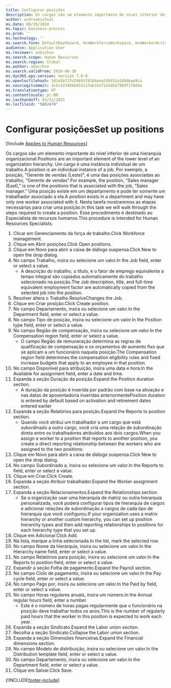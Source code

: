 ```yaml
---
title: Configurar posições
description: Os cargos são um elemento importante do nível inferior de uma hierarquia organizacional.
author: andreabichsel
ms.date: 08/29/2018
ms.topic: business-process
ms.prod: ''
ms.technology: ''
ms.search.form: DefaultDashboard, HcmWorkforceWorkspace, HcmWorkerActivityChart, HcmAllWorkersListPart, HcmPosition, HcmPositionNewPosition, HcmJobLookup, HcmPositionReportsToDialog, HcmPositionLookup, FinancialDimensionDefaultTemplatesLookup, DimensionLookup, HcmPersonnelManagementWorkspace
audience: Application User
ms.reviewer: anbichse
ms.search.scope: Human Resources
ms.search.region: Global
ms.author: anbichse
ms.search.validFrom: 2016-06-30
ms.dyn365.ops.version: Version 7.0.0
ms.openlocfilehash: 5d2e5b72fd34691f8104aea33b551a10b0bae9ca
ms.sourcegitcommit: 3cdc42346bb653c13ab33a7142dbb7969f1f6dda
ms.translationtype: HT
ms.contentlocale: pt-BR
ms.lasthandoff: 03/31/2021
ms.locfileid: "5802470"
---
```

# <a name="set-up-positions"></a><span data-ttu-id="471db-103">Configurar posições</span><span class="sxs-lookup"><span data-stu-id="471db-103">Set up positions</span></span>

[!include [Applies to Human Resources](../includes/applies-to-hr.md)]



<span data-ttu-id="471db-104">Os cargos são um elemento importante do nível inferior de uma hierarquia organizacional.</span><span class="sxs-lookup"><span data-stu-id="471db-104">Positions are an important element of the lower level of an organization hierarchy.</span></span> <span data-ttu-id="471db-105">Um cargo é uma instância individual de um trabalho.</span><span class="sxs-lookup"><span data-stu-id="471db-105">A position is an individual instance of a job.</span></span> <span data-ttu-id="471db-106">Por exemplo, a posição, "Gerente de vendas (Leste)", é uma das posições associadas ao trabalho, "Gerente de vendas".</span><span class="sxs-lookup"><span data-stu-id="471db-106">For example, the position, “Sales manager (East),” is one of the positions that is associated with the job, “Sales manager.”</span></span> <span data-ttu-id="471db-107">Uma posição existe em um departamento e pode ter somente um trabalhador associado a ela.</span><span class="sxs-lookup"><span data-stu-id="471db-107">A position exists in a department and may have only one worker associated with it.</span></span> <span data-ttu-id="471db-108">Nesta tarefa mostraremos as etapas necessárias para criar uma posição.</span><span class="sxs-lookup"><span data-stu-id="471db-108">In this task we will walk through the steps required to create a position.</span></span> <span data-ttu-id="471db-109">Esse procedimento é destinado ao Especialista de recursos humanos.</span><span class="sxs-lookup"><span data-stu-id="471db-109">This procedure is intended for Human Resources Specialists.</span></span>

1. <span data-ttu-id="471db-110">Clicar em Gerenciamento da força de trabalho.</span><span class="sxs-lookup"><span data-stu-id="471db-110">Click Workforce management.</span></span>
2. <span data-ttu-id="471db-111">Clique em Abrir posições.</span><span class="sxs-lookup"><span data-stu-id="471db-111">Click Open positions.</span></span>
3. <span data-ttu-id="471db-112">Clique em Novo para abrir a caixa de diálogo suspensa.</span><span class="sxs-lookup"><span data-stu-id="471db-112">Click New to open the drop dialog.</span></span>
4. <span data-ttu-id="471db-113">No campo Trabalho, insira ou selecione um valor.</span><span class="sxs-lookup"><span data-stu-id="471db-113">In the Job field, enter or select a value.</span></span>
    * <span data-ttu-id="471db-114">A descrição do trabalho, o título, e o fator de emprego equivalente a tempo integral são copiados automaticamente do trabalho selecionado na posição.</span><span class="sxs-lookup"><span data-stu-id="471db-114">The Job description, title, and full-time equivalent employment factor are automatically copied from the selected job into the position.</span></span>  
5. <span data-ttu-id="471db-115">Resolver altera o Trabalho.</span><span class="sxs-lookup"><span data-stu-id="471db-115">ResolveChanges the Job.</span></span>
6. <span data-ttu-id="471db-116">Clique em Criar posição.</span><span class="sxs-lookup"><span data-stu-id="471db-116">Click Create position.</span></span>
7. <span data-ttu-id="471db-117">No campo Departamento, insira ou selecione um valor.</span><span class="sxs-lookup"><span data-stu-id="471db-117">In the Department field, enter or select a value.</span></span>
8. <span data-ttu-id="471db-118">No campo Tipo de posição, insira ou selecione um valor.</span><span class="sxs-lookup"><span data-stu-id="471db-118">In the Position type field, enter or select a value.</span></span>
9. <span data-ttu-id="471db-119">No campo Região de compensação, insira ou selecione um valor.</span><span class="sxs-lookup"><span data-stu-id="471db-119">In the Compensation region field, enter or select a value.</span></span>
    * <span data-ttu-id="471db-120">O campo Região de remuneração determina as regras de qualificação de compensação e os orçamentos de aumento fixo que se aplicam a um funcionário naquela posição.</span><span class="sxs-lookup"><span data-stu-id="471db-120">The Compensation region field determines the compensation eligibility rules and fixed increase budgets that apply to an employee in that position.</span></span>  
10. <span data-ttu-id="471db-121">No campo Disponível para atribuição, insira uma data e hora.</span><span class="sxs-lookup"><span data-stu-id="471db-121">In the Available for assignment field, enter a date and time.</span></span>
11. <span data-ttu-id="471db-122">Expanda a seção Duração da posição.</span><span class="sxs-lookup"><span data-stu-id="471db-122">Expand the Position duration section.</span></span>
    * <span data-ttu-id="471db-123">A duração da posição é inserida por padrão com base na ativação e nas datas de aposentadoria inseridas anteriormente</span><span class="sxs-lookup"><span data-stu-id="471db-123">Position duration is entered by default based on activation and retirement dates entered earlier</span></span>  
12. <span data-ttu-id="471db-124">Expanda a seção Relatórios para posição.</span><span class="sxs-lookup"><span data-stu-id="471db-124">Expand the Reports to position section.</span></span>
    * <span data-ttu-id="471db-125">Quando você atribui um trabalhador a um cargo que está subordinado a outro cargo, você cria uma relação de subordinação direta entre os trabalhadores atribuídos aos dois cargos.</span><span class="sxs-lookup"><span data-stu-id="471db-125">When you assign a worker to a position that reports to another position, you create a direct reporting relationship between the workers who are assigned to the two positions.</span></span>  
13. <span data-ttu-id="471db-126">Clique em Novo para abrir a caixa de diálogo suspensa.</span><span class="sxs-lookup"><span data-stu-id="471db-126">Click New to open the drop dialog.</span></span>
14. <span data-ttu-id="471db-127">No campo Subordinado a, insira ou selecione um valor.</span><span class="sxs-lookup"><span data-stu-id="471db-127">In the Reports to field, enter or select a value.</span></span>
15. <span data-ttu-id="471db-128">Clique em Criar.</span><span class="sxs-lookup"><span data-stu-id="471db-128">Click Create.</span></span>
16. <span data-ttu-id="471db-129">Expanda a seção Atribuir trabalhador.</span><span class="sxs-lookup"><span data-stu-id="471db-129">Expand the Worker assignment section.</span></span>
17. <span data-ttu-id="471db-130">Expanda a seção Relacionamentos.</span><span class="sxs-lookup"><span data-stu-id="471db-130">Expand the Relationships section.</span></span>
    * <span data-ttu-id="471db-131">Se a organização usar uma hierarquia de matriz ou outra hierarquia personalizada, você poderá configurar tipos de hierarquia de cargos e adicionar relações de subordinação a cargos de cada tipo de hierarquia que você configurou.</span><span class="sxs-lookup"><span data-stu-id="471db-131">If your organization uses a matrix hierarchy or another custom hierarchy, you can set up position hierarchy types and then add reporting relationships to positions for each hierarchy type that you set up.</span></span>  
18. <span data-ttu-id="471db-132">Clique em Adicionar.</span><span class="sxs-lookup"><span data-stu-id="471db-132">Click Add.</span></span>
19. <span data-ttu-id="471db-133">Na lista, marque a linha selecionada.</span><span class="sxs-lookup"><span data-stu-id="471db-133">In the list, mark the selected row.</span></span>
20. <span data-ttu-id="471db-134">No campo Nome da hierarquia, insira ou selecione um valor.</span><span class="sxs-lookup"><span data-stu-id="471db-134">In the Hierarchy name field, enter or select a value.</span></span>
21. <span data-ttu-id="471db-135">No campo Relatórios para posição, insira ou selecione um valor.</span><span class="sxs-lookup"><span data-stu-id="471db-135">In the Reports to position field, enter or select a value.</span></span>
22. <span data-ttu-id="471db-136">Expandir a seção Folha de pagamento.</span><span class="sxs-lookup"><span data-stu-id="471db-136">Expand the Payroll section.</span></span>
23. <span data-ttu-id="471db-137">No campo Ciclo de pagamento, insira ou selecione um valor.</span><span class="sxs-lookup"><span data-stu-id="471db-137">In the Pay cycle field, enter or select a value.</span></span>
24. <span data-ttu-id="471db-138">No campo Pago por, insira ou selecione um valor.</span><span class="sxs-lookup"><span data-stu-id="471db-138">In the Paid by field, enter or select a value.</span></span>
25. <span data-ttu-id="471db-139">No campo Horas regulares anuais, insira um número.</span><span class="sxs-lookup"><span data-stu-id="471db-139">In the Annual regular hours field, enter a number.</span></span>
    * <span data-ttu-id="471db-140">Este é o número de horas pagas regularmente que o funcionário na posição deve trabalhar todos os anos.</span><span class="sxs-lookup"><span data-stu-id="471db-140">This is the number of regularly paid hours that the worker in this position is expected to work each year.</span></span>  
26. <span data-ttu-id="471db-141">Expanda a seção Sindicato.</span><span class="sxs-lookup"><span data-stu-id="471db-141">Expand the Labor union section.</span></span>
27. <span data-ttu-id="471db-142">Recolha a seção Sindicato.</span><span class="sxs-lookup"><span data-stu-id="471db-142">Collapse the Labor union section.</span></span>
28. <span data-ttu-id="471db-143">Expanda a seção Dimensões financeiras.</span><span class="sxs-lookup"><span data-stu-id="471db-143">Expand the Financial dimensions section.</span></span>
29. <span data-ttu-id="471db-144">No campo Modelo de distribuição, insira ou selecione um valor.</span><span class="sxs-lookup"><span data-stu-id="471db-144">In the Distribution template field, enter or select a value.</span></span>
30. <span data-ttu-id="471db-145">No campo Departamento, insira ou selecione um valor.</span><span class="sxs-lookup"><span data-stu-id="471db-145">In the Department field, enter or select a value.</span></span>
31. <span data-ttu-id="471db-146">Clique em Salvar.</span><span class="sxs-lookup"><span data-stu-id="471db-146">Click Save.</span></span>



[!INCLUDE[footer-include](../includes/footer-banner.md)]